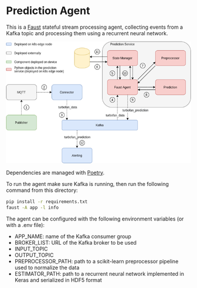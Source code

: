 # Prediction Agent
This is a [Faust](https://faust.readthedocs.io/) stateful stream processing agent, collecting events from a Kafka topic and processing them using a recurrent neural network.

![Prediction stream processing agent](https://github.com/alessandropacielli/predictive-maintenance/raw/master/docs/images/prediction.png "Prediction stream processing agent")

Dependencies are managed with [Poetry](https://python-poetry.org/).

To run the agent make sure Kafka is running, then run the following command from this directory: 
```bash
pip install -r requirements.txt
faust -A app -l info
```

The agent can be configured with the following environment variables (or with a .env file):
+ APP_NAME: name of the Kafka consumer group
+ BROKER_LIST: URL of the Kafka broker to be used
+ INPUT_TOPIC
+ OUTPUT_TOPIC
+ PREPROCESSOR_PATH: path to a scikit-learn preprocessor pipeline used to normalize the data
+ ESTIMATOR_PATH: path to a recurrent neural network implemented in Keras and serialized in HDF5 format
